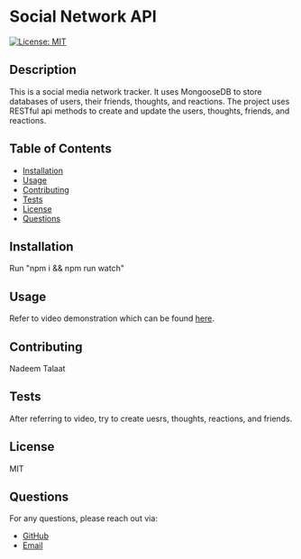# Social Network API

[![License: MIT](https://img.shields.io/badge/License-MIT-yellow.svg)](https://opensource.org/licenses/MIT)

## Description

This is a social media network tracker. It uses MongooseDB to store databases of users, their friends, thoughts, and reactions. The project uses RESTful api methods to create and update the users, thoughts, friends, and reactions.

## Table of Contents

- [Installation](#installation)
- [Usage](#usage)
- [Contributing](#contributing)
- [Tests](#tests)
- [License](#license)
- [Questions](#questions)

## Installation

Run "npm i && npm run watch"

## Usage

Refer to video demonstration which can be found [here](https://drive.google.com/file/d/154-JVnRUzZYUEyQdMJpPiNXEqJmpNfss/view).

## Contributing

Nadeem Talaat

## Tests

After referring to video, try to create uesrs, thoughts, reactions, and friends.

## License

MIT

## Questions

For any questions, please reach out via:

- [GitHub](https://www.github.com/NadeemTalaat)
- [Email](mailto:nadeem.talaat@gmail.com)
